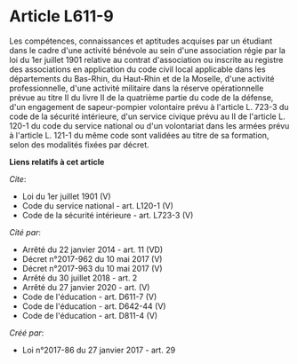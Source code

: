 # Article L611-9

Les compétences, connaissances et aptitudes acquises par un étudiant dans le cadre d'une activité bénévole au sein d'une
association régie par la loi du 1er juillet 1901 relative au contrat d'association ou inscrite au registre des associations
en application du code civil local applicable dans les départements du Bas-Rhin, du Haut-Rhin et de la Moselle, d'une
activité professionnelle, d'une activité militaire dans la réserve opérationnelle prévue au titre II du livre II de la
quatrième partie du code de la défense, d'un engagement de sapeur-pompier volontaire prévu à l'article L. 723-3 du code de la
sécurité intérieure, d'un service civique prévu au II de l'article L. 120-1 du code du service national ou d'un volontariat
dans les armées prévu à l'article L. 121-1 du même code sont validées au titre de sa formation, selon des modalités fixées
par décret.

**Liens relatifs à cet article**

_Cite_:

  - Loi du 1er juillet 1901 (V)
  - Code du service national - art. L120-1 (V)
  - Code de la sécurité intérieure - art. L723-3 (V)

_Cité par_:

  - Arrêté du 22 janvier 2014 - art. 11 (VD)
  - Décret n°2017-962 du 10 mai 2017 (V)
  - Décret n°2017-963 du 10 mai 2017 (V)
  - Arrêté du 30 juillet 2018 - art. 2
  - Arrêté du 27 janvier 2020 - art. (V)
  - Code de l'éducation - art. D611-7 (V)
  - Code de l'éducation - art. D642-44 (V)
  - Code de l'éducation - art. D811-4 (V)

_Créé par_:

  - Loi n°2017-86 du 27 janvier 2017 - art. 29
